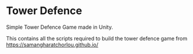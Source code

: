 # Tower Defence
Simple Tower Defence Game made in Unity.

This contains all the scripts required to build the tower defence game from https://samangharatchorlou.github.io/
